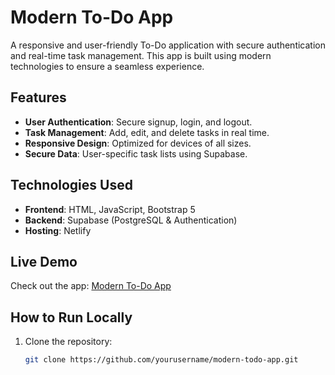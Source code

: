 # Modern To-Do App

A responsive and user-friendly To-Do application with secure authentication and real-time task management. This app is built using modern technologies to ensure a seamless experience.

## Features

- **User Authentication**: Secure signup, login, and logout.
- **Task Management**: Add, edit, and delete tasks in real time.
- **Responsive Design**: Optimized for devices of all sizes.
- **Secure Data**: User-specific task lists using Supabase.

## Technologies Used

- **Frontend**: HTML, JavaScript, Bootstrap 5
- **Backend**: Supabase (PostgreSQL & Authentication)
- **Hosting**: Netlify

## Live Demo

Check out the app: [Modern To-Do App](https://shimmering-cascaron-180d19.netlify.app/)

## How to Run Locally

1. Clone the repository:
   ```bash
   git clone https://github.com/yourusername/modern-todo-app.git
